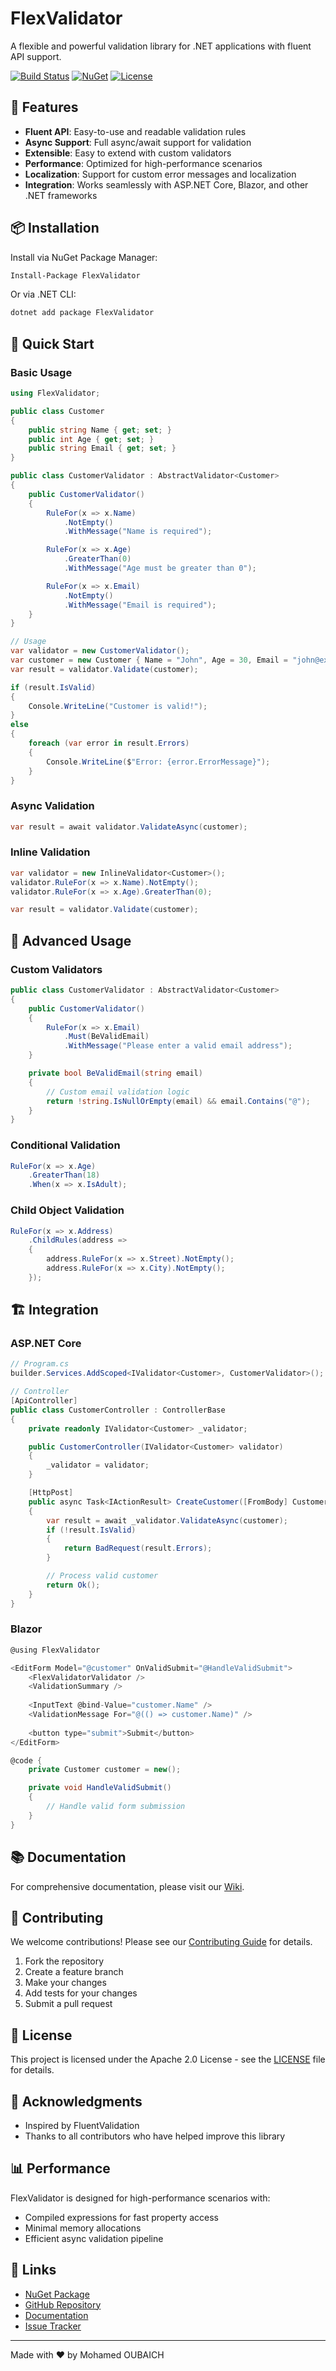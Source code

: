 # FlexValidator

A flexible and powerful validation library for .NET applications with fluent API support.

[![Build Status](https://github.com/oubaichmed/FlexValidator/workflows/CI/badge.svg)](https://github.com/oubaichmed/FlexValidator/actions)
[![NuGet](https://img.shields.io/nuget/v/FlexValidator.svg)](https://www.nuget.org/packages/FlexValidator/)
[![License](https://img.shields.io/badge/license-Apache%202.0-blue.svg)](LICENSE)

## 🚀 Features

- **Fluent API**: Easy-to-use and readable validation rules
- **Async Support**: Full async/await support for validation
- **Extensible**: Easy to extend with custom validators
- **Performance**: Optimized for high-performance scenarios
- **Localization**: Support for custom error messages and localization
- **Integration**: Works seamlessly with ASP.NET Core, Blazor, and other .NET frameworks

## 📦 Installation

Install via NuGet Package Manager:

```bash
Install-Package FlexValidator
```

Or via .NET CLI:

```bash
dotnet add package FlexValidator
```

## 🎯 Quick Start

### Basic Usage

```csharp
using FlexValidator;

public class Customer
{
    public string Name { get; set; }
    public int Age { get; set; }
    public string Email { get; set; }
}

public class CustomerValidator : AbstractValidator<Customer>
{
    public CustomerValidator()
    {
        RuleFor(x => x.Name)
            .NotEmpty()
            .WithMessage("Name is required");

        RuleFor(x => x.Age)
            .GreaterThan(0)
            .WithMessage("Age must be greater than 0");

        RuleFor(x => x.Email)
            .NotEmpty()
            .WithMessage("Email is required");
    }
}

// Usage
var validator = new CustomerValidator();
var customer = new Customer { Name = "John", Age = 30, Email = "john@example.com" };
var result = validator.Validate(customer);

if (result.IsValid)
{
    Console.WriteLine("Customer is valid!");
}
else
{
    foreach (var error in result.Errors)
    {
        Console.WriteLine($"Error: {error.ErrorMessage}");
    }
}
```

### Async Validation

```csharp
var result = await validator.ValidateAsync(customer);
```

### Inline Validation

```csharp
var validator = new InlineValidator<Customer>();
validator.RuleFor(x => x.Name).NotEmpty();
validator.RuleFor(x => x.Age).GreaterThan(0);

var result = validator.Validate(customer);
```

## 🔧 Advanced Usage

### Custom Validators

```csharp
public class CustomerValidator : AbstractValidator<Customer>
{
    public CustomerValidator()
    {
        RuleFor(x => x.Email)
            .Must(BeValidEmail)
            .WithMessage("Please enter a valid email address");
    }

    private bool BeValidEmail(string email)
    {
        // Custom email validation logic
        return !string.IsNullOrEmpty(email) && email.Contains("@");
    }
}
```

### Conditional Validation

```csharp
RuleFor(x => x.Age)
    .GreaterThan(18)
    .When(x => x.IsAdult);
```

### Child Object Validation

```csharp
RuleFor(x => x.Address)
    .ChildRules(address =>
    {
        address.RuleFor(x => x.Street).NotEmpty();
        address.RuleFor(x => x.City).NotEmpty();
    });
```

## 🏗️ Integration

### ASP.NET Core

```csharp
// Program.cs
builder.Services.AddScoped<IValidator<Customer>, CustomerValidator>();

// Controller
[ApiController]
public class CustomerController : ControllerBase
{
    private readonly IValidator<Customer> _validator;

    public CustomerController(IValidator<Customer> validator)
    {
        _validator = validator;
    }

    [HttpPost]
    public async Task<IActionResult> CreateCustomer([FromBody] Customer customer)
    {
        var result = await _validator.ValidateAsync(customer);
        if (!result.IsValid)
        {
            return BadRequest(result.Errors);
        }

        // Process valid customer
        return Ok();
    }
}
```

### Blazor

```csharp
@using FlexValidator

<EditForm Model="@customer" OnValidSubmit="@HandleValidSubmit">
    <FlexValidatorValidator />
    <ValidationSummary />
    
    <InputText @bind-Value="customer.Name" />
    <ValidationMessage For="@(() => customer.Name)" />
    
    <button type="submit">Submit</button>
</EditForm>

@code {
    private Customer customer = new();

    private void HandleValidSubmit()
    {
        // Handle valid form submission
    }
}
```

## 📚 Documentation

For comprehensive documentation, please visit our [Wiki](https://github.com/oubaichmed/FlexValidator/wiki).

## 🤝 Contributing

We welcome contributions! Please see our [Contributing Guide](CONTRIBUTING.md) for details.

1. Fork the repository
2. Create a feature branch
3. Make your changes
4. Add tests for your changes
5. Submit a pull request

## 📝 License

This project is licensed under the Apache 2.0 License - see the [LICENSE](LICENSE) file for details.

## 🙏 Acknowledgments

- Inspired by FluentValidation
- Thanks to all contributors who have helped improve this library

## 📊 Performance

FlexValidator is designed for high-performance scenarios with:
- Compiled expressions for fast property access
- Minimal memory allocations
- Efficient async validation pipeline

## 🔗 Links

- [NuGet Package](https://www.nuget.org/packages/FlexValidator/)
- [GitHub Repository](https://github.com/oubaichmed/FlexValidator)
- [Documentation](https://github.com/oubaichmed/FlexValidator/wiki)
- [Issue Tracker](https://github.com/oubaichmed/FlexValidator/issues)

---

Made with ❤️ by Mohamed OUBAICH
